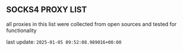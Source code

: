 ## SOCKS4 PROXY LIST

all proxies in this list were collected from open sources and tested for functionality

last update: `2025-01-05 09:52:08.989016+00:00`